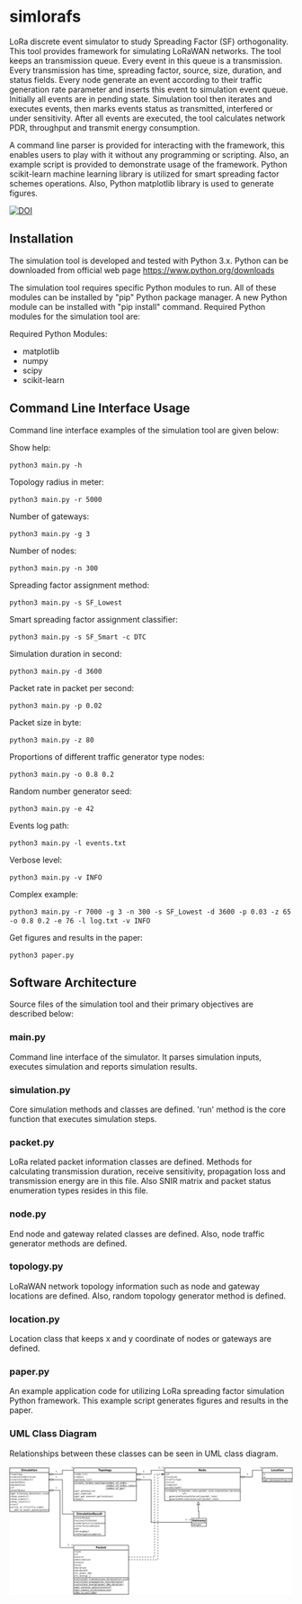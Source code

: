 # simlorafs
LoRa discrete event simulator to study Spreading Factor (SF) orthogonality. This tool provides framework for simulating LoRaWAN networks. The tool keeps an transmission queue. Every event in this queue is a transmission. Every transmission has time, spreading factor, source, size, duration, and status fields. Every node generate an event according to their traffic generation rate parameter and inserts this event to simulation event queue. Initially all events are in pending state. Simulation tool then iterates and executes events, then marks events status as transmitted, interfered or under sensitivity. After all events are executed, the tool calculates network PDR, throughput and transmit energy consumption.

A command line parser is provided for interacting with the framework, this enables users to play with it without any programming or scripting. Also, an example script is provided to demonstrate usage of the framework. Python scikit-learn machine learning library is utilized for smart spreading factor schemes operations. Also, Python matplotlib library is used to generate figures.

[![DOI](https://zenodo.org/badge/DOI/10.5281/zenodo.2579366.svg)](https://doi.org/10.5281/zenodo.2579366)


## Installation
The simulation tool is developed and tested with Python 3.x. Python can be downloaded from official web page https://www.python.org/downloads

The simulation tool requires specific Python modules to run. All of these modules can be installed by "pip" Python package manager. A new Python module can be installed with "pip install" command. Required Python modules for the simulation tool are:

Required Python Modules:
* matplotlib
* numpy
* scipy
* scikit-learn


## Command Line Interface Usage

Command line interface examples of the simulation tool are given below:

Show help:
```
python3 main.py -h
```

Topology radius in meter:
```
python3 main.py -r 5000
```

Number of gateways:
```
python3 main.py -g 3
```

Number of nodes:
```
python3 main.py -n 300
```

Spreading factor assignment method:
```
python3 main.py -s SF_Lowest
```

Smart spreading factor assignment classifier:
```
python3 main.py -s SF_Smart -c DTC
```

Simulation duration in second:
```
python3 main.py -d 3600
```

Packet rate in packet per second:
```
python3 main.py -p 0.02
```

Packet size in byte:
```
python3 main.py -z 80
```

Proportions of different traffic generator type nodes:
```
python3 main.py -o 0.8 0.2
```

Random number generator seed:
```
python3 main.py -e 42
```

Events log path:
```
python3 main.py -l events.txt
```

Verbose level:
```
python3 main.py -v INFO
```

Complex example:
```
python3 main.py -r 7000 -g 3 -n 300 -s SF_Lowest -d 3600 -p 0.03 -z 65 -o 0.8 0.2 -e 76 -l log.txt -v INFO
```

Get figures and results in the paper:
```
python3 paper.py
```


## Software Architecture
Source files of the simulation tool and their primary objectives are described below:

### main.py
Command line interface of the simulator. It parses simulation inputs, executes simulation and reports simulation results.

### simulation.py
Core simulation methods and classes are defined. 'run' method is the core function that executes simulation steps.

### packet.py
LoRa related packet information classes are defined. Methods for calculating transmission duration, receive sensitivity, propagation loss and transmission energy are in this file. Also SNIR matrix and packet status enumeration types resides in this file.

### node.py
End node and gateway related classes are defined. Also, node traffic generator methods are defined.

### topology.py
LoRaWAN network topology information such as node and gateway locations are defined. Also, random topology generator method is defined.

### location.py
Location class that keeps x and y coordinate of nodes or gateways are defined.

### paper.py
An example application code for utilizing LoRa spreading factor simulation Python framework. This example script generates figures and results in the paper.

### UML Class Diagram
Relationships between these classes can be seen in UML class diagram.

![Alt text](uml_class.png?raw=true "UML class diagram")
